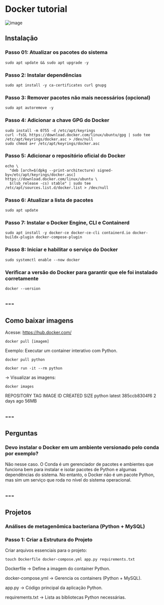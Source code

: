 # Docker tutorial

![image](https://github.com/user-attachments/assets/acdbb14d-55b6-4b75-94f1-9e9b80d2a60a)


## Instalação
### Passo 01: Atualizar os pacotes do sistema
```
sudo apt update && sudo apt upgrade -y
```

### Passo 2: Instalar dependências
```
sudo apt install -y ca-certificates curl gnupg
```

### Passo 3: Remover pacotes não mais necessários (opcional)
```
sudo apt autoremove -y
```

### Passo 4: Adicionar a chave GPG do Docker
```
sudo install -m 0755 -d /etc/apt/keyrings
curl -fsSL https://download.docker.com/linux/ubuntu/gpg | sudo tee /etc/apt/keyrings/docker.asc > /dev/null
sudo chmod a+r /etc/apt/keyrings/docker.asc
```

### Passo 5: Adicionar o repositório oficial do Docker
```
echo \
  "deb [arch=$(dpkg --print-architecture) signed-by=/etc/apt/keyrings/docker.asc] https://download.docker.com/linux/ubuntu \
  $(lsb_release -cs) stable" | sudo tee /etc/apt/sources.list.d/docker.list > /dev/null
```

### Passo 6: Atualizar a lista de pacotes
```
sudo apt update
```

### Passo 7: Instalar o Docker Engine, CLI e Containerd
```
sudo apt install -y docker-ce docker-ce-cli containerd.io docker-buildx-plugin docker-compose-plugin
```

### Passo 8: Iniciar e habilitar o serviço do Docker
```
sudo systemctl enable --now docker
```

### Verificar a versão do Docker para garantir que ele foi instalado corretamente
```
docker --version
```

## ---
## Como baixar imagens
Acesse: https://hub.docker.com/

```
docker pull [imagem]
```

Exemplo: Executar um container interativo com Python.
```
docker pull python
```
```
docker run -it --rm python
```
-> Visualizar as imagens:
```
docker images
```
REPOSITORY   TAG       IMAGE ID       CREATED        SIZE
python       latest    385ccb8304f6   2 days ago     56MB





## ---
## Perguntas
### Devo instalar o Docker em um ambiente versionado pelo conda por exemplo?
Não nesse caso. O Conda é um gerenciador de pacotes e ambientes que funciona bem para instalar e isolar pacotes de Python e algumas dependências do sistema. 
No entanto, o Docker não é um pacote Python, mas sim um serviço que roda no nível do sistema operacional.


## ---
## Projetos
### Análises de metagenômica bacteriana (Python + MySQL)
### Passo 1: Criar a Estrutura do Projeto
Criar arquivos essenciais para o projeto:
```
touch Dockerfile docker-compose.yml app.py requirements.txt
```
Dockerfile → Define a imagem do container Python.

docker-compose.yml → Gerencia os containers (Python + MySQL).

app.py → Código principal da aplicação Python.

requirements.txt → Lista as bibliotecas Python necessárias.





